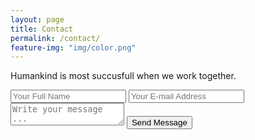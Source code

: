 ```yaml
---
layout: page
title: Contact
permalink: /contact/
feature-img: "img/color.png"
---
```


Humankind is most succusfull when we work together. 

<form action="https://getsimpleform.com/messages?form_api_token=ae13e3a8673804735b0b3d204c0b8cf1" method="post">
  <!-- the redirect_to is optional, the form will redirect to the referrer on submission -->
  <input type='hidden' name='redirect_to' value='http://ronzelofficial.github.io/portfolio-iro/thank-you/' />
  <input type='text' name='name' placeholder='Your Full Name' />
  <input type='email' name='email' placeholder='Your E-mail Address' />
  <textarea name='message' placeholder='Write your message ...'></textarea>
  <input type='submit' value='Send Message' />
</form>